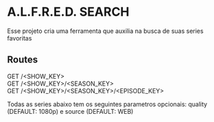 # A.L.F.R.E.D. SEARCH

Esse projeto cria uma ferramenta que auxilia na busca de suas series favoritas

## Routes
GET /<SHOW_KEY>  
GET /<SHOW_KEY>/<SEASON_KEY>  
GET /<SHOW_KEY>/<SEASON_KEY>/<EPISODE_KEY>

Todas as series abaixo tem os seguintes parametros opcionais: quality (DEFAULT: 1080p) e source (DEFAULT: WEB)